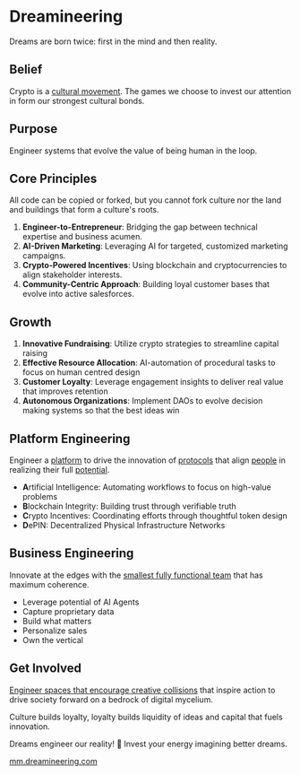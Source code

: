 # Dreamineering

Dreams are born twice: first in the mind and then reality. 

## Belief

Crypto is a [cultural movement](https://mm.dreamineering.com/docs/culture/). The games we choose to invest our attention in form our strongest cultural bonds.

## Purpose

Engineer systems that evolve the value of being human in the loop.

## Core Principles

All code can be copied or forked, but you cannot fork culture nor the land and buildings that form a culture's roots. 

1. **Engineer-to-Entrepreneur**: Bridging the gap between technical expertise and business acumen.
2. **AI-Driven Marketing**: Leveraging AI for targeted, customized marketing campaigns.
3. **Crypto-Powered Incentives**: Using blockchain and cryptocurrencies to align stakeholder interests.
4. **Community-Centric Approach**: Building loyal customer bases that evolve into active salesforces.

## Growth

1. **Innovative Fundraising**: Utilize crypto strategies to streamline capital raising
2. **Effective Resource Allocation**: AI-automation of procedural tasks to focus on human centred design
3. **Customer Loyalty**: Leverage engagement insights to deliver real value that improves retention
5. **Autonomous Organizations**: Implement DAOs to evolve decision making systems so that the best ideas win

## Platform Engineering

Engineer a [platform](https://mm.dreamineering.com/docs/platform) to drive the innovation of [protocols](https://mm.dreamineering.com/docs/protocols/) that align [people](https://mm.dreamineering.com/docs/people) in realizing their full [potential](https://mm.dreamineering.com/docs/progress/potential).

- **A**rtificial Intelligence: Automating workflows to focus on high-value problems
- **B**lockchain Integrity: Building trust through verifiable truth
- **C**rypto Incentives: Coordinating efforts through thoughtful token design
- **D**ePIN: Decentralized Physical Infrastructure Networks

## Business Engineering

Innovate at the edges with the [smallest fully functional team](https://mm.dreamineering.com/docs/industries/work-roles/) that has maximum coherence.

- Leverage potential of AI Agents
- Capture proprietary data
- Build what matters
- Personalize sales
- Own the vertical

## Get Involved

[Engineer spaces that encourage creative collisions](https://mm.dreamineering.com/docs/startups/experiment-better-practice) that inspire action to drive society forward on a bedrock of digital mycelium. 

Culture builds loyalty, loyalty builds liquidity of ideas and capital that fuels innovation.

Dreams engineer our reality! 🚀 Invest your energy imagining better dreams.

[mm.dreamineering.com](https://mm.dreamineering.com/)
